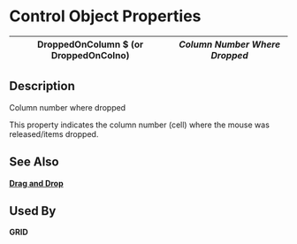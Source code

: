 # Control Object Properties

**DroppedOnColumn $ (or DroppedOnColno)** |  **_Column Number Where Dropped_**  
---|---  
  
## Description

Column number where dropped

This property indicates the column number (cell) where the mouse was released/items dropped.

## See Also

**[Drag and Drop](../control_object_properties/dragdropgrid.md)**

## Used By

**GRID**
